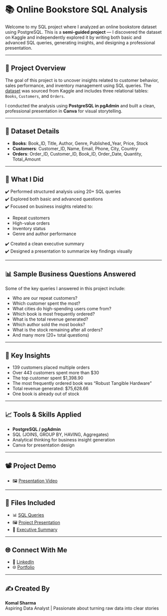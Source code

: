 # 📚 Online Bookstore SQL Analysis

Welcome to my SQL project where I analyzed an online bookstore dataset using PostgreSQL. This is a **semi-guided project** — I discovered the dataset on Kaggle and independently explored it by writing both basic and advanced SQL queries, generating insights, and designing a professional presentation.


---

## 📌 Project Overview

The goal of this project is to uncover insights related to customer behavior, sales performance, and inventory management using SQL queries. The [dataset](https://github.com/KomalSharma0/Online-Book-Store-Analysis/tree/main/Dataset) was sourced from Kaggle and includes three relational tables: `Books`, `Customers`, and `Orders`.

I conducted the analysis using **PostgreSQL in pgAdmin** and built a clean, professional presentation in **Canva** for visual storytelling.

---

## 🧾 Dataset Details

- **Books**: Book_ID, Title, Author, Genre, Published_Year, Price, Stock  
- **Customers**: Customer_ID, Name, Email, Phone, City, Country  
- **Orders**: Order_ID, Customer_ID, Book_ID, Order_Date, Quantity, Total_Amount  

---

## 🧠 What I Did

✔️ Performed structured analysis using 20+ SQL queries  
✔️ Explored both basic and advanced questions  
✔️ Focused on business insights related to:
- Repeat customers  
- High-value orders  
- Inventory status  
- Genre and author performance

✔️ Created a clean executive summary    
✔️ Designed a presentation to summarize key findings visually

---

## 📊 Sample Business Questions Answered

Some of the key queries I answered in this project include:

- Who are our repeat customers?  
- Which customer spent the most?  
- What cities do high-spending users come from?  
- Which book is most frequently ordered?  
- What is the total revenue generated?  
- Which author sold the most books?  
- What is the stock remaining after all orders?  
- And many more (20+ total questions)

---

## 🎯 Key Insights

- 139 customers placed multiple orders  
- Over 443 customers spent more than $30  
- The top customer spent $1,398.90  
- The most frequently ordered book was “Robust Tangible Hardware”  
- Total revenue generated: $75,628.66  
- One book is already out of stock

---

## 📈 Tools & Skills Applied

- **PostgreSQL / pgAdmin**  
- SQL (JOINS, GROUP BY, HAVING, Aggregates)  
- Analytical thinking for business insight generation  
- Canva for presentation design  

---

## 📽️ Project Demo

- 🖼️ [Presentation Video](#)

---

## 📁 Files Included

- 📊 [SQL Queries](https://github.com/KomalSharma0/Hospital-ER-Analysis/blob/main/Hospital%20Emergency%20Room%20Dashboard.xlsx)
- 🖼️ [Project Presentation](https://github.com/KomalSharma0/Online-Book-Store-Analysis/blob/main/Presentation.pdf)
- 📄 [Executive Summary](https://github.com/KomalSharma0/Online-Book-Store-Analysis/blob/main/Executive_Summary.pdf)

---

## 🌐 Connect With Me

- 💼 [LinkedIn](https://www.linkedin.com/in/komalsharma-insights)
- 🌐 [Portfolio]( https://komalsharma0.github.io/Portfolio/)

---

## ✍️ Created By

**Komal Sharma**  
Aspiring Data Analyst | Passionate about turning raw data into clear stories  

